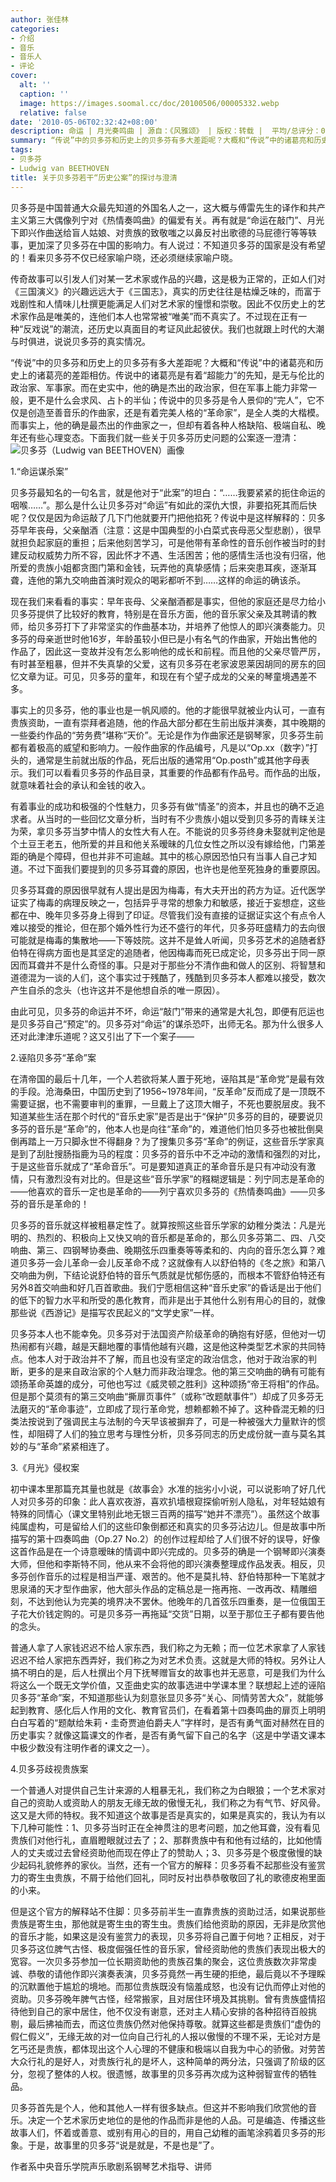 ```yaml
---
author: 张佳林
categories:
- 介绍
- 音乐
- 音乐人
- 评论
cover:
  alt: ''
  caption: ''
  image: https://images.soomal.cc/doc/20100506/00005332.webp
  relative: false
date: '2010-05-06T02:32:42+08:00'
description: 命运 | 月光奏鸣曲 | 源自：《风雅颂》 | 版权：转载 |  平均/总评分：09.60/96
summary: “传说”中的贝多芬和历史上的贝多芬有多大差距呢？大概和“传说”中的诸葛亮和历史上的诸葛亮的差距相仿。传说中的诸葛亮是有着“超能力”的先知，是无与伦比的政治家、军事家。而在史实中，他的确是杰出的政治家，但在军事上能力非常一般，更不是什么会求风、占卜的半仙；传说中的贝多芬是令人景仰的“完人”，它不仅是创造至善音乐的作曲家，还是有着完美人格的“革命家”，是全人类的大楷模。而事实上，他的确是最杰出的作曲家之一，但却有着各种人格缺陷、极端自私……
tags:
- 贝多芬
- Ludwig van BEETHOVEN
title: 关于贝多芬若干“历史公案”的探讨与澄清
---
```


贝多芬是中国普通大众最先知道的外国名人之一，这大概与傅雷先生的译作和共产主义第三大偶像列宁对《热情奏鸣曲》的偏爱有关。再有就是“命运在敲门”、月光下即兴作曲送给盲人姑娘、对贵族的致敬嗤之以鼻反衬出歌德的马屁德行等等轶事，更加深了贝多芬在中国的影响力。有人说过：不知道贝多芬的国家是没有希望的！看来贝多芬不仅已经家喻户晓，还必须继续家喻户晓。

传奇故事可以引发人们对某一艺术家或作品的兴趣，这是极为正常的，正如人们对《三国演义》的兴趣远远大于《三国志》，真实的历史往往是枯燥乏味的，而富于戏剧性和人情味儿杜撰更能满足人们对艺术家的憧憬和崇敬。因此不仅历史上的艺术家作品是唯美的，连他们本人也常常被“唯美”而不真实了。不过现在正有一种“反戏说”的潮流，还历史以真面目的考证风此起彼伏。我们也就跟上时代的大潮与时俱进，说说贝多芬的真实情况。

“传说”中的贝多芬和历史上的贝多芬有多大差距呢？大概和“传说”中的诸葛亮和历史上的诸葛亮的差距相仿。传说中的诸葛亮是有着“超能力”的先知，是无与伦比的政治家、军事家。而在史实中，他的确是杰出的政治家，但在军事上能力非常一般，更不是什么会求风、占卜的半仙；传说中的贝多芬是令人景仰的“完人”，它不仅是创造至善音乐的作曲家，还是有着完美人格的“革命家”，是全人类的大楷模。而事实上，他的确是最杰出的作曲家之一，但却有着各种人格缺陷、极端自私、晚年还有些心理变态。下面我们就一些关于贝多芬历史问题的公案逐一澄清：
![贝多芬（Ludwig van BEETHOVEN）画像](https://images.soomal.cc/doc/20100506/00005332.webp)





1.“命运谋杀案”

贝多芬最知名的一句名言，就是他对于“此案”的坦白：“……我要紧紧的扼住命运的咽喉……”。那么是什么让贝多芬对“命运”有如此的深仇大恨，非要掐死其而后快呢？仅仅是因为命运敲了几下门他就要开门把他掐死？传说中是这样解释的：贝多芬早年丧母，父亲酗酒（注意：这是中国典型的小白菜式丧母恶父型悲剧），很早就担负起家庭的重担；后来他刻苦学习，可是他带有革命性的音乐创作被当时的封建反动权威势力所不容，因此怀才不遇、生活困苦；他的感情生活也没有归宿，他所爱的贵族小姐都贪图门第和金钱，玩弄他的真挚感情；后来突患耳疾，逐渐耳聋，连他的第九交响曲首演时观众的喝彩都听不到……这样的命运的确该杀。

现在我们来看看的事实：早年丧母、父亲酗酒都是事实，但他的家庭还是尽力给小贝多芬提供了比较好的教育，特别是在音乐方面，他的音乐家父亲及其聘请的教师，给贝多芬打下了非常坚实的作曲基本功，并培养了他惊人的即兴演奏能力。贝多芬的母亲逝世时他16岁，年龄虽较小但已是小有名气的作曲家，开始出售他的作品了，因此这一变故并没有怎么影响他的成长和前程。而且他的父亲尽管严厉，有时甚至粗暴，但并不失真挚的父爱，这有贝多芬在老家波恩莱因胡同的房东的回忆文章为证。可见，贝多芬的童年，和现在有个望子成龙的父亲的琴童境遇差不多。

事实上的贝多芬，他的事业也是一帆风顺的。他的才能很早就被业内认可，一直有贵族资助，一直有崇拜者追随，他的作品大部分都在生前出版并演奏，其中晚期的一些委约作品的“劳务费”堪称“天价”。无论是作为作曲家还是钢琴家，贝多芬生前都有着极高的威望和影响力。一般作曲家的作品编号，凡是以“Op.xx（数字）”打头的，通常是生前就出版的作品，死后出版的通常用“Op.posth”或其他字母表示。我们可以看看贝多芬的作品目录，其重要的作品都有作品号。而作品的出版，就意味着社会的承认和金钱的收入。

有着事业的成功和极强的个性魅力，贝多芬有做“情圣”的资本，并且也的确不乏追求者。从当时的一些回忆文章分析，当时有不少贵族小姐以受到贝多芬的青睐关注为荣，拿贝多芬当梦中情人的女性大有人在。不能说的贝多芬终身未娶就判定他是个土豆王老五，他所爱的并且和他关系暧昧的几位女性之所以没有嫁给他，门第差距的确是个障碍，但也并非不可逾越。其中的核心原因恐怕只有当事人自己才知道。不过下面我们要提到的贝多芬耳聋的原因，也许也是他至死独身的重要原因。

贝多芬耳聋的原因很早就有人提出是因为梅毒，有大夫开出的药方为证。近代医学证实了梅毒的病理反映之一，包括异乎寻常的想象力和敏感，接近于妄想症，这些都在中、晚年贝多芬身上得到了印证。尽管我们没有直接的证据证实这个有点令人难以接受的推论，但在那个婚外性行为还不盛行的年代，贝多芬旺盛精力的去向很可能就是梅毒的集散地――下等妓院。这并不是耸人听闻，贝多芬艺术的追随者舒伯特在得病方面也是其坚定的追随者，他因梅毒而死已成定论，贝多芬出于同一原因而耳聋并不是什么奇怪的事。只是对于那些分不清作曲和做人的区别、将智慧和道德混为一谈的人们，这个事实过于残酷了，残酷到贝多芬本人都难以接受，数次产生自杀的念头（也许这并不是他想自杀的唯一原因）。

由此可见，贝多芬的命运并不坏，命运“敲门”带来的通常是大礼包，即便有厄运也是贝多芬自己“预定”的。贝多芬对“命运”的谋杀恐吓，出师无名。那为什么很多人还对此津津乐道呢？这又引出了下一个案子――

2.诬陷贝多芬“革命”案

在清帝国的最后十几年，一个人若欲将某人置于死地，诬陷其是“革命党”是最有效的手段。沧海桑田，中国历史到了1956~1978年间，“反革命”反而成了是一顶既不需要证据，也不需要审判的重罪，一旦戴上了这顶大帽子，不死也要脱层皮。我不知道某些生活在那个时代的“音乐史家”是否是出于“保护”贝多芬的目的，硬要说贝多芬的音乐是“革命”的，他本人也是向往“革命”的，难道他们怕贝多芬也被批倒臭倒再踏上一万只脚永世不得翻身？为了搜集贝多芬“革命”的例证，这些音乐学家真是到了刮肚搜肠指鹿为马的程度：贝多芬的音乐中不乏冲动的激情和强烈的对比，于是这些音乐就成了“革命音乐”。可是要知道真正的革命音乐是只有冲动没有激情，只有激烈没有对比的。但是这些“音乐学家”的糨糊逻辑是：列宁同志是革命的――他喜欢的音乐一定也是革命的――列宁喜欢贝多芬的《热情奏鸣曲》――贝多芬的音乐是革命的！

贝多芬的音乐就这样被粗暴定性了。就算按照这些音乐学家的幼稚分类法：凡是光明的、热烈的、积极向上又快又响的音乐都是革命的，那么贝多芬第二、四、八交响曲、第三、四钢琴协奏曲、晚期弦乐四重奏等等柔和的、内向的音乐怎么算？难道贝多芬一会儿革命一会儿反革命不成？这就像有人以舒伯特的《冬之旅》和第八交响曲为例，下结论说舒伯特的音乐气质就是忧郁伤感的，而根本不管舒伯特还有另外8首交响曲和好几百首歌曲。我们宁愿相信这种“音乐史家”的昏话是出于他们的低下的智力水平和所受的愚化教育，而非是出于其他什么别有用心的目的，就像那些说《西游记》是描写农民起义的“文学史家”一样。

贝多芬本人也不能幸免。贝多芬对于法国资产阶级革命的确抱有好感，但他对一切热闹都有兴趣，越是天翻地覆的事情他越有兴趣，这是他这种类型艺术家的共同特点。他本人对于政治并不了解，而且也没有坚定的政治信念，他对于政治家的判断，更多的是来自政治家的个人魅力而非政治理念。他的第三交响曲的确有可能有颂扬革命英雄的成分，可他也写过《威灵顿之胜利》这种颂扬“帝王将相”的作品。但是那个莫须有的第三交响曲“撕扉页事件”（或称“改题献事件”）却成了贝多芬无法磨灭的“革命事迹”，立即成了现行革命党，想赖都赖不掉了。这种昏混无赖的归类法按说到了强调民主与法制的今天早该被摒弃了，可是一种被强大力量默许的惯性，却阻碍了人们的独立思考与理性分析，贝多芬同志的历史成份就一直与莫名其妙的与“革命”紧紧相连了。

3.《月光》侵权案

初中课本里那篇充其量也就是《故事会》水准的拙劣小小说，可以说影响了好几代人对贝多芬的印象：此人喜欢夜游，喜欢扒墙根窥探偷听别人隐私，对年轻姑娘有特殊的同情心（课文里特别此地无银三百两的描写“她并不漂亮”）。虽然这个故事纯属虚构，可是留给人们的这些印象倒都还和真实的贝多芬沾边儿。但是故事中所描写的第十四奏鸣曲（Op.27 No.2）的创作过程却给了人们很不好的误导，好像这首作品是在一个诗意暧昧的情调中即兴完成的。贝多芬的确是一个钢琴即兴演奏大师，但他和李斯特不同，他从来不会将他的即兴演奏整理成作品发表。相反，贝多芬创作音乐的过程是相当严谨、艰苦的。他不是莫扎特、舒伯特那种一下笔就才思泉涌的天才型作曲家，他大部头作品的定稿总是一拖再拖、一改再改、精雕细刻，不达到他认为完美的境界决不罢休。他晚年的几首弦乐四重奏，是一位俄国王子花大价钱定购的。可是贝多芬一再拖延“交货”日期，以至于那位王子都有要告他的念头。

普通人拿了人家钱迟迟不给人家东西，我们称之为无赖；而一位艺术家拿了人家钱迟迟不给人家把东西弄好，我们称之为对艺术负责。这就是大师的特权。另外让人搞不明白的是，后人杜撰出个月下抚琴赠盲女的故事也并无恶意，可是我们为什么将这么一个既无文学价值，又歪曲史实的故事选进中学课本里？联想起上述的诬陷贝多芬“革命”案，不知道那些认为刻意张显贝多芬“关心、同情劳苦大众”，就能够起到教育、感化后人作用的文化、教育官员们，在看着第十四奏鸣曲的扉页上明明白白写着的“题献给朱莉・圭奇贾迪伯爵夫人”字样时，是否有勇气面对赫然在目的历史事实？就像这篇课文的作者，是否有勇气留下自己的名字（这是中学语文课本中极少数没有注明作者的课文之一）。

4.贝多芬歧视贵族案

一个普通人对提供自己生计来源的人粗暴无礼，我们称之为白眼狼；一个艺术家对自己的资助人或资助人的朋友无缘无故的傲慢无礼，我们称之为有气节、好风骨。这又是大师的特权。我不知道这个故事是否是真实的，如果是真实的，我认为有以下几种可能性：1、贝多芬当时正在全神贯注的思考问题，加之他耳聋，没有看见贵族们对他行礼，直眉瞪眼就过去了；2、那群贵族中有和他有过结的，比如他情人的丈夫或过去曾经资助他而现在停止了的赞助人；3、贝多芬是个极度傲慢的缺少起码礼貌修养的家伙。当然，还有一个官方的解释：贝多芬看不起那些没有鉴赏力的寄生虫贵族，不屑于给他们回礼，同时反衬出恭恭敬敬回了礼的歌德皮袍里面的小来。

但是这个官方的解释站不住脚：贝多芬前半生一直靠贵族的资助过活，如果说那些贵族是寄生虫，那他就是寄生虫的寄生虫。贵族们给他资助的原因，无非是欣赏他的音乐才能，如果这是没有鉴赏力的表现，贝多芬将自己置于何地？正相反，对于贝多芬这位脾气古怪、极度倔强任性的音乐家，曾经资助他的贵族们表现出极大的宽容。一次贝多芬参加一位长期资助他的贵族召集的聚会，这位贵族数次非常虔诚、恭敬的请他作即兴演奏表演，贝多芬竟然一再生硬的拒绝，最后竟以不予理睬的沉默置他于尴尬的境地。而那位贵族既没有恼羞成怒，也没有记仇而停止对他的资助。贝多芬晚年脾气古怪，经常搬家，且对居住环境及其挑剔。曾有贵族盛情招待他到自己的家中居住，他不仅没有谢意，还对主人精心安排的各种招待百般挑剔，最后拂袖而去，而这位贵族仍然对他保持尊敬。就算这些都是贵族们“虚伪的假仁假义”，无缘无故的对一位向自己行礼的人报以傲慢的不理不采，无论对方是乞丐还是贵族，都体现出这个人心理的不健康和极端以自我为中心的骄傲。对劳苦大众行礼的是好人，对贵族行礼的是坏人，这种简单的两分法，只强调了阶级的区分，忽视了整体的人权。很遗憾，故事里的贝多芬再次成为这种弱智宣传的牺牲品。

贝多芬首先是个人，他和其他人一样有很多缺点。但这并不影响我们欣赏他的音乐。决定一个艺术家历史地位的是他的作品而非是他的人品。可是编造、传播这些故事人们，怀着或善意、或别有用心的目的，用自己幼稚的画笔涂鸦着贝多芬的形象。于是，故事里的贝多芬“说是就是，不是也是”了。

作者系中央音乐学院声乐歌剧系钢琴艺术指导、讲师